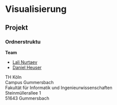 # Visualisierung
## Projekt
### Ordnerstruktu

**Team**
- [Lali Nurtaev](https://github.com/lnurtaev)
- [Daniel Heuser](https://github.com/Darkkap)

TH Köln<br />
Campus Gummersbach<br />
Fakultät für Informatik und Ingenieurwissenschaften<br />
Steinmüllerallee 1<br />
51643 Gummersbach